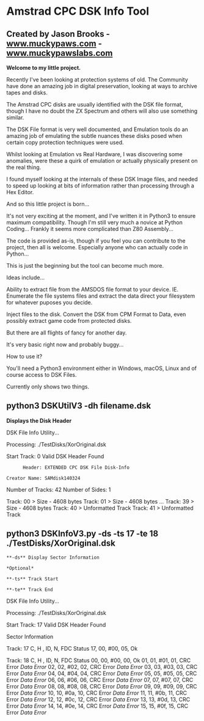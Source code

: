 # Amstrad CPC DSK Info Tool

## Created by Jason Brooks - www.muckypaws.com - www.muckypawslabs.com

**Welcome to my little project.**

Recently I've been looking at protection systems of old.  The Community have done an amazing job in digital preservation, looking at ways to archive tapes and disks.

The Amstrad CPC disks are usually identified with the DSK file format, though I have no doubt the ZX Spectrum and others will also use something similar.

The DSK File format is very well documented, and Emulation tools do an amazing job of emulating the subtle nuances these disks posed when certain copy protection techniques were used.

Whilst looking at Emulation vs Real Hardware, I was discovering some anomalies, were these a quirk of emulation or actually physically present on the real thing.

I found myself looking at the internals of these DSK Image files, and needed to speed up looking at bits of information rather than processing through a Hex Editor.

And so this little project is born... 

It's not very exciting at the moment, and I've written it in Python3 to ensure maximum compatibility.  Though I'm still very much a novice at Python Coding... Frankly it seems more complicated than Z80 Assembly...

The code is provided as-is, though if you feel you can contribute to the project, then all is welcome.  Especially anyone who can actually code in Python... 

This is just the beginning but the tool can become much more.

Ideas include...

Ability to extract file from the AMSDOS file format to your device.  IE. Enumerate the file systems files and extract the data direct your filesystem for whatever puposes you decide.

Inject files to the disk.
Convert the DSK from CPM Format to Data, even possibly extract game code from protected disks.

But there are all flights of fancy for another day.

It's very basic right now and probably buggy...

How to use it?

You'll need a Python3 environment either in Windows, macOS, Linux and of course access to DSK Files.

Currently only shows two things.



## python3 DSKUtilV3 -dh filename.dsk

**Displays the Disk Header**

DSK File Info Utility...

Processing: ./TestDisks/XorOriginal.dsk

Start Track: 0
Valid DSK Header Found

          Header: EXTENDED CPC DSK File Disk-Info

    Creator Name: SAMdisk140324
Number of Tracks: 42
 Number of Sides: 1

Track: 00 > Size - 4608 bytes
Track: 01 > Size - 4608 bytes
...
Track: 39 > Size - 4608 bytes
Track: 40 > Unformatted Track
Track: 41 > Unformatted Track




## python3 DSKInfoV3.py -ds -ts 17 -te 18 ./TestDisks/XorOriginal.dsk

    **-ds** Display Sector Information
    
    *Optional*
    
    **-ts** Track Start

    **-te** Track End

DSK File Info Utility...

Processing: ./TestDisks/XorOriginal.dsk

Start Track: 17
Valid DSK Header Found

Sector Information


Track: 17
 C, H ,  ID,  N, FDC Status
17, 00, #00, 05, Ok

Track: 18
 C, H ,  ID,  N, FDC Status
00, 00, #00, 00, Ok
01, 01, #01, 01, CRC Error *Data Error* 
02, 02, #02, 02, CRC Error *Data Error* 
03, 03, #03, 03, CRC Error *Data Error* 
04, 04, #04, 04, CRC Error *Data Error* 
05, 05, #05, 05, CRC Error *Data Error* 
06, 06, #06, 06, CRC Error *Data Error* 
07, 07, #07, 07, CRC Error *Data Error* 
08, 08, #08, 08, CRC Error *Data Error* 
09, 09, #09, 09, CRC Error *Data Error* 
10, 10, #0a, 10, CRC Error *Data Error* 
11, 11, #0b, 11, CRC Error *Data Error* 
12, 12, #0c, 12, CRC Error *Data Error* 
13, 13, #0d, 13, CRC Error *Data Error* 
14, 14, #0e, 14, CRC Error *Data Error* 
15, 15, #0f, 15, CRC Error *Data Error* 

